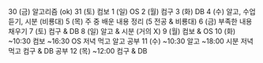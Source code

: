 30 (금)
알고리즘 (ok)
31 (토)
컴보
1 (일)
OS
2 (월)
컴구
3 (화)
DB
4 (수)
알고, 수업 듣기, 시분 (비룡대)
5 (목)
주 중 배운 내용 정리 (5 전공 & 비룡대)
6 (금)
부족한 내용 채우기
7 (토)
컴구 & DB
8 (일)
알고 & 시분 (거의 X)
9 (월)
컴보 & OS
10 (화)
~10:30 컴보
~16:30 OS
저녁 먹고 알고 공부
11 (수)
~10:30 알고
~18:00 시분
저녁 먹고 컴구 & DB 공부
12 (목)
~12:00 컴구 & DB
